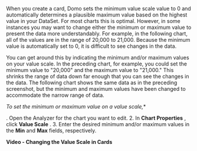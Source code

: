 

When you create a card, Domo sets the minimum value scale value to 0 and automatically determines a plausible maximum value based on the highest value in your DataSet. For most charts this is optimal. However, in some instances you may want to change either the minimum or maximum value to present the data more understandably. For example, in the following chart, all of the values are in the range of 20,000 to 21,000. Because the minimum value is automatically set to 0, it is difficult to see changes in the data.

You can get around this by indicating the minimum and/or maximum values on your value scale. In the preceding chart, for example, you could set the minimum value to "20,000" and the maximum value to "21,000." This shrinks the range of data down far enough that you can see the changes in the data. The following chart shows the same data as in the preceding screenshot, but the minimum and maximum values have been changed to accommodate the narrow range of data.

*To set the minimum or maximum value on a value scale,**

. Open the Analyzer for the chart you want to edit.
2. In
 **Chart Properties**
 , click
 **Value Scale**
 .
3. Enter the desired minimum and/or maximum values in the
 **Min**
 and
 **Max**
 fields, respectively.


**Video - Changing the Value Scale in Cards**


